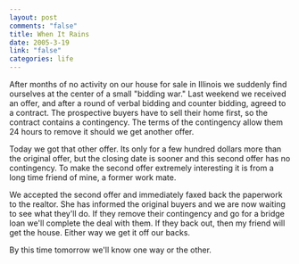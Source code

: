 ```yaml
--- 
layout: post
comments: "false"
title: When It Rains
date: 2005-3-19
link: "false"
categories: life
---
```

After months of no activity on our house for sale in Illinois we suddenly find ourselves at the center of a small "bidding war." Last weekend we received an offer, and after a round of verbal bidding and counter bidding, agreed to a contract. The prospective buyers have to sell their home first, so the contract contains a contingency. The terms of the contingency allow them 24 hours to remove it should we get another offer.

Today we got that other offer. Its only for a few hundred dollars more than the original offer, but the closing date is sooner and this second offer has no contingency.  To make the second offer extremely interesting it is from a long time friend of mine, a former work mate.

We accepted the second offer and immediately faxed back the paperwork to the realtor. She has informed the original buyers and we are now waiting to see what they'll do. If they remove their contingency and go for a bridge loan we'll complete the deal with them. If they back out, then my friend will get the house. Either way we get it off our backs.

By this time tomorrow we'll know one way or the other.
